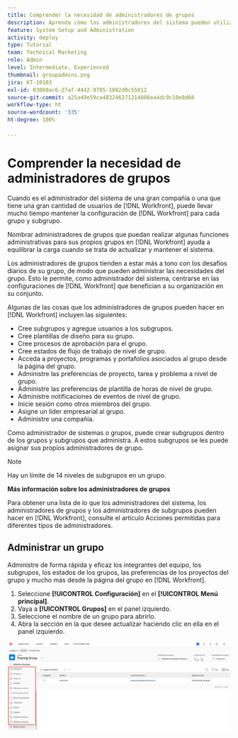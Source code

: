 ```yaml
---
title: Comprender la necesidad de administradores de grupos
description: Aprenda cómo los administradores del sistema pueden utilizar los administradores de grupos para contribuir a mantener la configuración de  [!DNL Workfront]  y, al mismo tiempo, dar a los grupos más control sobre su trabajo.
feature: System Setup and Administration
activity: deploy
type: Tutorial
team: Technical Marketing
role: Admin
level: Intermediate, Experienced
thumbnail: groupadmins.png
jira: KT-10103
exl-id: 03060ac6-27af-4442-9705-1882d8c55012
source-git-commit: a25a49e59ca483246271214886ea4dc9c10e8d66
workflow-type: ht
source-wordcount: '335'
ht-degree: 100%

---
```


# Comprender la necesidad de administradores de grupos

<!---
21.4 updates have been made
--->

Cuando es el administrador del sistema de una gran compañía o una que tiene una gran cantidad de usuarios de [!DNL Workfront], puede llevar mucho tiempo mantener la configuración de [!DNL Workfront] para cada grupo y subgrupo.

Nombrar administradores de grupos que puedan realizar algunas funciones administrativas para sus propios grupos en [!DNL Workfront] ayuda a equilibrar la carga cuando se trata de actualizar y mantener el sistema.

Los administradores de grupos tienden a estar más a tono con los desafíos diarios de su grupo, de modo que pueden administrar las necesidades del grupo. Esto le permite, como administrador del sistema, centrarse en las configuraciones de [!DNL Workfront] que benefician a su organización en su conjunto.

Algunas de las cosas que los administradores de grupos pueden hacer en [!DNL Workfront] incluyen las siguientes:

* Cree subgrupos y agregue usuarios a los subgrupos.
* Cree plantillas de diseño para su grupo.
* Cree procesos de aprobación para el grupo.
* Cree estados de flujo de trabajo de nivel de grupo.
* Acceda a proyectos, programas y portafolios asociados al grupo desde la página del grupo.
* Administre las preferencias de proyecto, tarea y problema a nivel de grupo.
* Administre las preferencias de plantilla de horas de nivel de grupo.
* Administre notificaciones de eventos de nivel de grupo.
* Inicie sesión como otros miembros del grupo.
* Asigne un líder empresarial al grupo.
* Administre una compañía.

Como administrador de sistemas o grupos, puede crear subgrupos dentro de los grupos y subgrupos que administra. A estos subgrupos se les puede asignar sus propios administradores de grupo.

>[!NOTE]
>
>Hay un límite de 14 niveles de subgrupos en un grupo.

**Más información sobre los administradores de grupos**

<!---
bullet points below need hyperlinks
--->

Para obtener una lista de lo que los administradores del sistema, los administradores de grupos y los administradores de subgrupos pueden hacer en [!DNL Workfront], consulte el artículo Acciones permitidas para diferentes tipos de administradores.

## Administrar un grupo

Administre de forma rápida y eficaz los integrantes del equipo, los subgrupos, los estados de los grupos, las preferencias de los proyectos del grupo y mucho más desde la página del grupo en [!DNL Workfront].

1. Seleccione **[!UICONTROL Configuración]** en el **[!UICONTROL Menú principal]**.
1. Vaya a **[!UICONTROL Grupos]** en el panel izquierdo.
1. Seleccione el nombre de un grupo para abrirlo.
1. Abra la sección en la que desee actualizar haciendo clic en ella en el panel izquierdo.

![Página de grupo](assets/admin-fund-manage-a-group.png)

<!---
learn more URLs
Create and manage groups 
Create and manage subgroups 
Business leader overview 
--->

